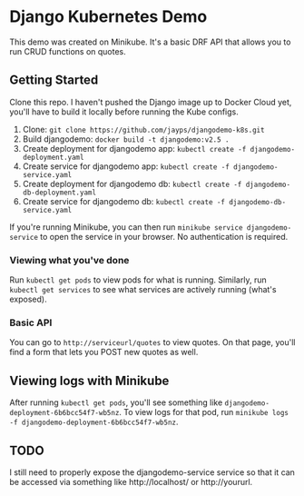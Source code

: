 # Django Kubernetes Demo

This demo was created on Minikube.  It's a basic DRF API that allows you to run CRUD functions on quotes.  

## Getting Started
Clone this repo.  I haven't pushed the Django image up to Docker Cloud yet, you'll have to build it locally before running the Kube configs.  

1) Clone: `git clone https://github.com/jayps/djangodemo-k8s.git`  
2) Build djangodemo: `docker build -t djangodemo:v2.5 .`  
3) Create deployment for djangodemo app: `kubectl create -f djangodemo-deployment.yaml`  
4) Create service for djangodemo app: `kubectl create -f djangodemo-service.yaml`  
5) Create deployment for djangodemo db: `kubectl create -f djangodemo-db-deployment.yaml`  
6) Create service for djangodemo db: `kubectl create -f djangodemo-db-service.yaml`  

If you're running Minikube, you can then run `minikube service djangodemo-service` to open the service in your browser.  No authentication is required.  

### Viewing what you've done
Run `kubectl get pods` to view pods for what is running.  Similarly, run `kubectl get services` to see what services are actively running (what's exposed).  

### Basic API
You can go to `http://serviceurl/quotes` to view quotes.  On that page, you'll find a form that lets you POST new quotes as well. 

## Viewing logs with Minikube
After running `kubectl get pods`, you'll see something like `djangodemo-deployment-6b6bcc54f7-wb5nz`.  To view logs for that pod, run `minikube logs -f djangodemo-deployment-6b6bcc54f7-wb5nz`.  

## TODO
I still need to properly expose the djangodemo-service service so that it can be accessed via something like http://localhost/ or http://yoururl.